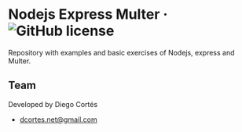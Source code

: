 # Nodejs Express Multer &middot; ![GitHub license](https://img.shields.io/badge/license-MIT-blue.svg)

Repository with examples and basic exercises of Nodejs, express and Multer.

## Team

Developed by Diego Cortés

- dcortes.net@gmail.com
